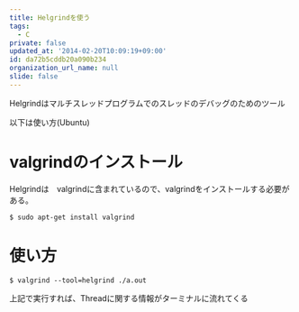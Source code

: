 ```yaml
---
title: Helgrindを使う
tags:
  - C
private: false
updated_at: '2014-02-20T10:09:19+09:00'
id: da72b5cddb20a090b234
organization_url_name: null
slide: false
---
```

Helgrindはマルチスレッドプログラムでのスレッドのデバッグのためのツール

以下は使い方(Ubuntu)

# valgrindのインストール
Helgrindは　valgrindに含まれているので、valgrindをインストールする必要がある。

```shell-session
$ sudo apt-get install valgrind
```

# 使い方

```shell-session
$ valgrind --tool=helgrind ./a.out
```

上記で実行すれば、Threadに関する情報がターミナルに流れてくる
